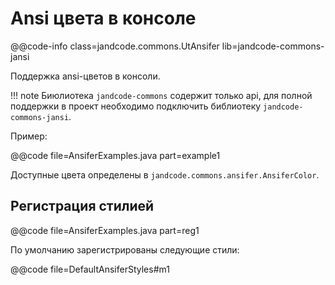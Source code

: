
Ansi цвета в консоле
====================

@@code-info
    class=jandcode.commons.UtAnsifer
    lib=jandcode-commons-jansi

Поддержка ansi-цветов в консоли.

!!! note
    Биюлиотека `jandcode-commons` содержит только api,
    для полной поддержки в проект необходимо подключить библиотеку
    `jandcode-commons-jansi`.
    
Пример:

@@code file=AnsiferExamples.java part=example1


Доступные цвета определены в `jandcode.commons.ansifer.AnsiferColor`.

Регистрация стилией
-------------------

@@code file=AnsiferExamples.java part=reg1

По умолчанию зарегистрированы следующие стили:

@@code file=DefaultAnsiferStyles#m1

    



